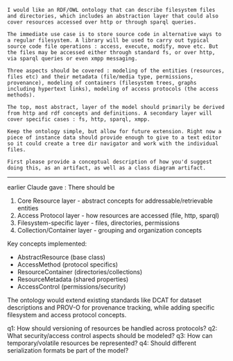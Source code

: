 ```prompt
I would like an RDF/OWL ontology that can describe filesystem files and directories, which includes an abstraction layer that could also cover resources accessed over http or through sparql queries.

The immediate use case is to store source code in alternative ways to a regular filesystem. A library will be used to carry out typical source code file operations : access, execute, modify, move etc. But the files may be accessed either through standard fs, or over http, via sparql queries or even xmpp messaging.

Three aspects should be covered : modeling of the entities (resources, files etc) and their metadata (file/media type, permissions, provenance), modeling of containers (filesystem trees, graphs including hypertext links), modeling of access protocols (the access methods).

The top, most abstract, layer of the model should primarily be derived from http and rdf concepts and definitions. A secondary layer will cover specific cases : fs, http, sparql, xmpp.   

Keep the ontology simple, but allow for future extension. Right now a piece of instance data should provide enough to give to a text editor so it could create a tree dir navigator and work with the individual files.

First please provide a conceptual description of how you'd suggest doing this, as an artifact, as well as a class diagram artifact.
```

---

earlier Claude gave :
There should be
1. Core Resource layer - abstract concepts for addressable/retrievable entities
2. Access Protocol layer - how resources are accessed (file, http, sparql)
3. Filesystem-specific layer - files, directories, permissions
4. Collection/Container layer - grouping and organization concepts

Key concepts implemented:
- AbstractResource (base class)
- AccessMethod (protocol specifics)
- ResourceContainer (directories/collections)
- ResourceMetadata (shared properties)
- AccessControl (permissions/security)

The ontology would extend existing standards like DCAT for dataset descriptions and PROV-O for provenance tracking, while adding specific filesystem and access protocol concepts.

q1: How should versioning of resources be handled across protocols?
q2: What security/access control aspects should be modeled?
q3: How can temporary/volatile resources be represented?
q4: Should different serialization formats be part of the model?
